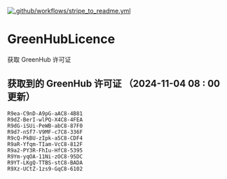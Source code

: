 [![.github/workflows/stripe_to_readme.yml](https://github.com/zjx-kimi/GreenHubLicence/actions/workflows/stripe_to_readme.yml/badge.svg)](https://github.com/zjx-kimi/GreenHubLicence/actions/workflows/stripe_to_readme.yml)
# GreenHubLicence
获取 GreenHub 许可证
## 获取到的 GreenHub 许可证 （2024-11-04 08 : 00 更新）
```
R9ea-C9nD-A9pG-aAC8-4B81
R9dZ-BerI-wlPQ-X4C8-4FEA
R9dG-iSUi-PeWB-abC8-87F0
R9d7-nSf7-V9MF-c7C8-336F
R9cQ-PkBU-zIpk-a5C8-CDF4
R9aR-Yfqm-TIam-VcC8-812F
R9a2-PY3R-FhIu-HfC8-5395
R9Ym-yqOA-11Ni-zOC8-95DC
R9YT-LKgQ-TTBS-stC8-BADA
R9Xz-UCtZ-1zs9-GqC8-6102
```
